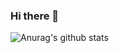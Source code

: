 ### Hi there 👋

![Anurag's github stats](https://github-readme-stats.vercel.app/api?username=Sunshine-ki&show_icons=true&theme=merko)
